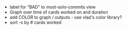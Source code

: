 - label for "BAD" to most-solo-commits view
- Graph over time of cards worked on and duration
- add COLOR to graph / outputs - use vlad's color library?
- sort -s by # cards worked

